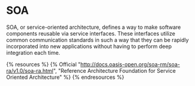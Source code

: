 # SOA

SOA, or service-oriented architecture, defines a way to make software components reusable via service interfaces. These interfaces utilize common communication standards in such a way that they can be rapidly incorporated into new applications without having to perform deep integration each time.

{% resources %}
  {% Official "http://docs.oasis-open.org/soa-rm/soa-ra/v1.0/soa-ra.html", "Reference Architecture Foundation for Service Oriented Architecture" %}
{% endresources %}
